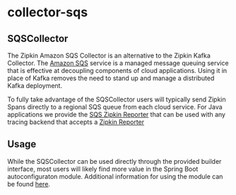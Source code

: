 # collector-sqs

## SQSCollector

The Zipkin Amazon SQS Collector is an alternative to the Zipkin Kafka Collector.
The [Amazon SQS](https://aws.amazon.com/sqs/) service is a managed message queuing
service that is effective at decoupling components of cloud applications.  Using it
in place of Kafka removes the need to stand up and manage a distributed Kafka 
deployment.

To fully take advantage of the SQSCollector users will typically send Zipkin Spans
directly to a regional SQS queue from each cloud service.  For Java applications we 
provide the [SQS Zipkin Reporter](https://github.com/openzipkin/zipkin-aws/tree/master/sender-sqs) 
that can be used with any tracing backend that accepts a [Zipkin Reporter](https://github.com/openzipkin/zipkin-reporter-java) 

## Usage

While the SQSCollector can be used directly through the provided builder interface,
most users will likely find more value in the Spring Boot autoconfiguraton module. 
Additional information for using the module can be found 
[here](https://github.com/openzipkin/zipkin-aws/tree/master/autoconfigure/collector-sqs).

